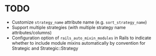 # TODO

- Customize `strategy_name` attribute name (e.g. `sort_strategy_name`)
- Support multiple strategies (with multiple strategy name attributes/columns)
- Configuration option of `rails_auto_mixin_modules` in Rails to indicate whether to include module mixins automatically by convention for Strategic and Strategic::Strategy
